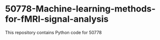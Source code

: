 # 50778-Machine-learning-methods-for-fMRI-signal-analysis
This repository contains Python code for 50778
